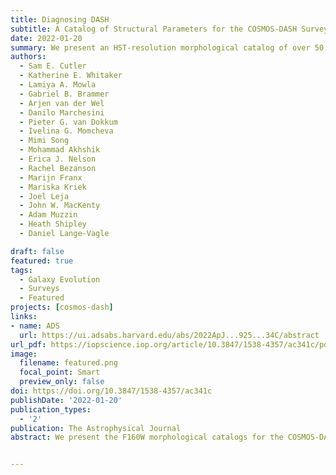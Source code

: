 ```yaml
---
title: Diagnosing DASH
subtitle: A Catalog of Structural Parameters for the COSMOS-DASH Survey
date: 2022-01-20
summary: We present an HST-resolution morphological catalog of over 50,000 galaxies in the COSMOS field utilizing the "Drift And SHift" (DASH) observing mode. We test the limits of DASH observations for determining morphologies of galaxies across a wide range of masses and redshifts.
authors:
  - Sam E. Cutler
  - Katherine E. Whitaker
  - Lamiya A. Mowla
  - Gabriel B. Brammer
  - Arjen van der Wel
  - Danilo Marchesini
  - Pieter G. van Dokkum
  - Ivelina G. Momcheva
  - Mimi Song
  - Mohammad Akhshik
  - Erica J. Nelson
  - Rachel Bezanson
  - Marijn Franx
  - Mariska Kriek
  - Joel Leja
  - John W. MacKenty
  - Adam Muzzin
  - Heath Shipley
  - Daniel Lange-Vagle

draft: false
featured: true
tags:
  - Galaxy Evolution
  - Surveys
  - Featured
projects: [cosmos-dash]
links:
- name: ADS
  url: https://ui.adsabs.harvard.edu/abs/2022ApJ...925...34C/abstract
url_pdf: https://iopscience.iop.org/article/10.3847/1538-4357/ac341c/pdf
image:
  filename: featured.png
  focal_point: Smart
  preview_only: false
doi: https://doi.org/10.3847/1538-4357/ac341c
publishDate: '2022-01-20'
publication_types:
  - '2'
publication: The Astrophysical Journal
abstract: We present the F160W morphological catalogs for the COSMOS-DASH survey, the largest area near-IR survey using HST-WFC3 to date. Utilizing the "Drift And SHift" observing technique for HST-WFC3 imaging, the COSMOS-DASH survey imaged approximately 0.5 square degrees of the UltraVISTA deep stripes (0.7 sq. deg. when combined with archival data). Global structural parameters are measured for 51,586 galaxies within COSMOS-DASH using GALFIT (excluding the CANDELS area) with detection using a deep multi-band HST image. We recover consistent results with those from the deeper 3D-HST morphological catalogs, finding that, in general, sizes and Sérsic indices of typical galaxies are accurate to limiting magnitudes of H<23 and H<22 ABmag, respectively. In size-mass parameter space, galaxies in COSMOS-DASH demonstrate robust morphological measurements out to z~2 and down to logM~9. With the advantage of the larger area of COSMOS-DASH, we measure a flattening of the quiescent size-mass relation below logM~10.5 that persists out to z~2.  We show that environment is not the primary driver of this flattening, at least out to z=1.2, whereas internal physical processes may instead govern the structural evolution.


---
```

